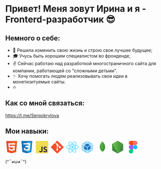 # Привет! Меня зовут Ирина и я - Fronterd-разработчик 😎

## Немного о себе:

- 🌌 Решила изменить свою жизнь и строю свое лучшее будущее;
- 🎓 Учусь быть хорошим специалистом во фронденде;
- ✌ Сейчас работаю над разработкой многостраничного сайта для компании, работающей со "сложными детьми".
- ✨ Хочу помогать людям реализовывать свои идеи в монетизитуемые сайты.
- 🔥

## Как со мной связаться:

https://t.me/Serpokrylova

## Мои навыки:

<div> 
  <img src="https://github.com/devicons/devicon/blob/master/icons/html5/html5-original.svg" title="html" alt="html" width="40" height="40"/>&nbsp
  <img src="https://github.com/devicons/devicon/blob/master/icons/css3/css3-original.svg" title="css" alt="css" width="40" height="40"/>&nbsp
  <img src="https://github.com/devicons/devicon/blob/master/icons/javascript/javascript-original.svg" title="javascript" alt="javascript" width="40" height="40"/>&nbsp
  <img src="https://github.com/devicons/devicon/blob/master/icons/git/git-original.svg" title="git" alt="git" width="40" height="40"/>&nbsp
  <img src="https://github.com/devicons/devicon/blob/master/icons/react/react-original.svg" title="react" alt="react" width="40" height="40"/>&nbsp
  <img src="https://github.com/devicons/devicon/blob/master/icons/webpack/webpack-original.svg" title="webpack" alt="webpack" width="40" height="40"/>&nbsp
  <img src="https://github.com/devicons/devicon/blob/master/icons/mongodb/mongodb-original.svg" title="mongodb" alt="mongodb" width="40" height="40"/>&nbsp
  <img src="https://github.com/devicons/devicon/blob/master/icons/nodejs/nodejs-original.svg" title="nodejs" alt="nodejs" width="40" height="40"/>&nbsp
  <img src="https://github.com/devicons/devicon/blob/master/icons/figma/figma-original.svg" title="figma" alt="figma" width="40" height="40"/>&nbsp
  
</div> 
<!--
- TypeScript,
- Redux,
- React Router,
- DOM,
- Grid Layout,
- Flexbox,
- BASH,
- ООП.
-->

(^˵◕ω◕˵^)
